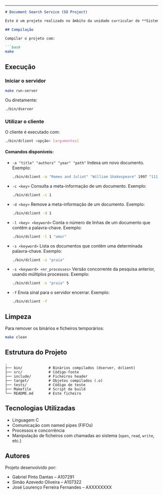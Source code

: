 
---

````markdown
# Document Search Service (SO Project)

Este é um projeto realizado no âmbito da unidade curricular de **Sistemas Operativos** da Universidade do Minho. O objetivo é implementar um **serviço cliente-servidor** para indexação e pesquisa de documentos de texto armazenados localmente, utilizando comunicação via **named pipes (FIFOs)**.

## Compilação

Compilar o projeto com:

```bash
make
````

## Execução

### Iniciar o servidor

```bash
make run-server
```

Ou diretamente:

```bash
./bin/dserver
```

### Utilizar o cliente

O cliente é executado com:

```bash
./bin/dclient <opção> [argumentos]
```

#### Comandos disponíveis:

* `-a "title" "authors" "year" "path"`
  Indexa um novo documento.
  Exemplo:

  ```bash
  ./bin/dclient -a "Romeo and Juliet" "William Shakespeare" 1997 "1112.txt"
  ```

* `-c <key>`
  Consulta a meta-informação de um documento.
  Exemplo:

  ```bash
  ./bin/dclient -c 1
  ```

* `-d <key>`
  Remove a meta-informação de um documento.
  Exemplo:

  ```bash
  ./bin/dclient -d 1
  ```

* `-l <key> <keyword>`
  Conta o número de linhas de um documento que contêm a palavra-chave.
  Exemplo:

  ```bash
  ./bin/dclient -l 1 "amor"
  ```

* `-s <keyword>`
  Lista os documentos que contêm uma determinada palavra-chave.
  Exemplo:

  ```bash
  ./bin/dclient -s "praia"
  ```

* `-s <keyword> <nr_processes>`
  Versão concorrente da pesquisa anterior, usando múltiplos processos.
  Exemplo:

  ```bash
  ./bin/dclient -s "praia" 5
  ```

* `-f`
  Envia sinal para o servidor encerrar.
  Exemplo:

  ```bash
  ./bin/dclient -f
  ```

## Limpeza

Para remover os binários e ficheiros temporários:

```bash
make clean
```

## Estrutura do Projeto

```
.
├── bin/            # Binários compilados (dserver, dclient)
├── src/            # Código-fonte
├── include/        # Ficheiros header
├── target/         # Objetos compilados (.o)
├── tests/          # Código de teste
├── Makefile        # Script de build
└── README.md       # Este ficheiro
```

## Tecnologias Utilizadas

* Linguagem C
* Comunicação com named pipes (FIFOs)
* Processos e concorrência
* Manipulação de ficheiros com chamadas ao sistema (`open`, `read`, `write`, etc.)

## Autores

Projeto desenvolvido por:

* Gabriel Pinto Dantas             – A107291
* Simão Azevedo Oliveira           – A107322
* José Lourenço Ferreira Fernandes – AXXXXXXXX
